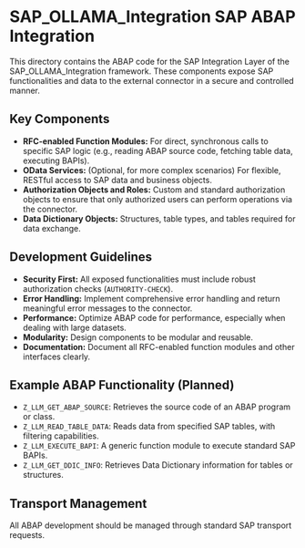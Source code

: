 # SAP_OLLAMA_Integration SAP ABAP Integration

This directory contains the ABAP code for the SAP Integration Layer of the SAP_OLLAMA_Integration framework. These components expose SAP functionalities and data to the external connector in a secure and controlled manner.

## Key Components

*   **RFC-enabled Function Modules:** For direct, synchronous calls to specific SAP logic (e.g., reading ABAP source code, fetching table data, executing BAPIs).
*   **OData Services:** (Optional, for more complex scenarios) For flexible, RESTful access to SAP data and business objects.
*   **Authorization Objects and Roles:** Custom and standard authorization objects to ensure that only authorized users can perform operations via the connector.
*   **Data Dictionary Objects:** Structures, table types, and tables required for data exchange.

## Development Guidelines

*   **Security First:** All exposed functionalities must include robust authorization checks (`AUTHORITY-CHECK`).
*   **Error Handling:** Implement comprehensive error handling and return meaningful error messages to the connector.
*   **Performance:** Optimize ABAP code for performance, especially when dealing with large datasets.
*   **Modularity:** Design components to be modular and reusable.
*   **Documentation:** Document all RFC-enabled function modules and other interfaces clearly.

## Example ABAP Functionality (Planned)

*   `Z_LLM_GET_ABAP_SOURCE`: Retrieves the source code of an ABAP program or class.
*   `Z_LLM_READ_TABLE_DATA`: Reads data from specified SAP tables, with filtering capabilities.
*   `Z_LLM_EXECUTE_BAPI`: A generic function module to execute standard SAP BAPIs.
*   `Z_LLM_GET_DDIC_INFO`: Retrieves Data Dictionary information for tables or structures.

## Transport Management

All ABAP development should be managed through standard SAP transport requests.
